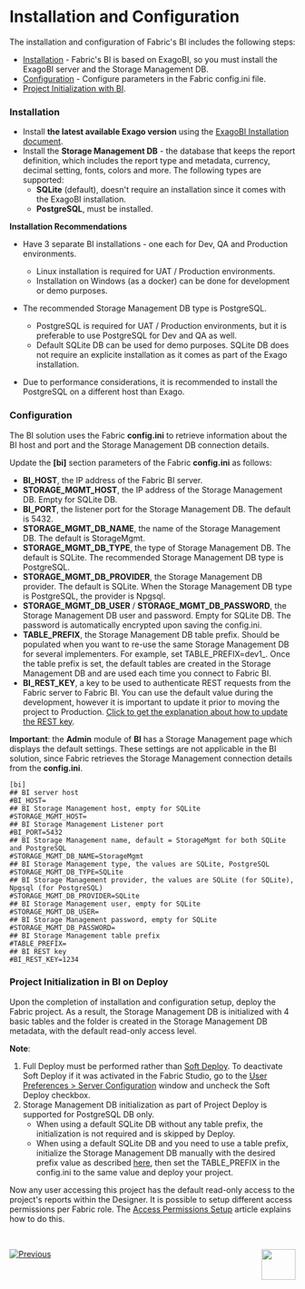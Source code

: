 # Installation and Configuration

The installation and configuration of Fabric's BI includes the following steps:

- [Installation](01_Installation.md#installation) - Fabric's BI is based on ExagoBI, so you must install the ExagoBI server and the Storage Management DB.
- [Configuration](01_Installation.md#configuration) - Configure parameters in the Fabric config.ini file.
- [Project Initialization with BI](01_Installation.md#Project-Initialization-in-BI). 

### Installation

* Install **the latest available Exago version** using the [ExagoBI Installation document](/articles/98_maintenance_and_operational/BI_Installation/01_ExagoBI_Installation.md).
* Install the **Storage Management DB** - the database that keeps the report definition, which includes the report type and metadata, currency, decimal setting, fonts, colors and more. The following types are supported:
  * **SQLite** (default), doesn't require an installation since it comes with the ExagoBI installation.
  * **PostgreSQL**, must be installed.

**Installation Recommendations**

- Have 3 separate BI installations - one each for Dev, QA and Production environments.

  - Linux installation is required for UAT / Production environments.
  - Installation on Windows (as a docker) can be done for development or demo purposes.

- The recommended Storage Management DB type is PostgreSQL.

  - PostgreSQL is required for UAT / Production environments, but it is preferable to use PostgreSQL for Dev and QA as well.
  - Default SQLite DB can be used for demo purposes. SQLite DB does not require an explicite installation as it comes as part of the Exago installation.
- Due to performance considerations, it is recommended to install the PostgreSQL on a different host than Exago.

### Configuration

The BI solution uses the Fabric **config.ini** to retrieve information about the BI host and port and the Storage Management DB connection details.

Update the **[bi]** section parameters of the Fabric **config.ini** as follows:

* **BI_HOST**, the IP address of the Fabric BI server.
* **STORAGE_MGMT_HOST**, the IP address of the Storage Management DB. Empty for SQLite DB.
* **BI_PORT**, the listener port for the Storage Management DB. The default is 5432.
* **STORAGE_MGMT_DB_NAME**, the name of the Storage Management DB. The default is StorageMgmt.
* **STORAGE_MGMT_DB_TYPE**, the type of Storage Management DB. The default is SQLite. The recommended Storage Management DB type is PostgreSQL.
* **STORAGE_MGMT_DB_PROVIDER**, the Storage Management DB provider. The default is SQLite. When the Storage Management DB type is PostgreSQL, the provider is Npgsql.
* **STORAGE_MGMT_DB_USER** / **STORAGE_MGMT_DB_PASSWORD**, the Storage Management DB user and password. Empty for SQLite DB. The password is automatically encrypted upon saving the config.ini.
* **TABLE_PREFIX**, the Storage Management DB table prefix. Should be populated when you want to re-use the same Storage Management DB for several implementers. For example, set TABLE_PREFIX=dev1_. Once the table prefix is set, the default tables are created in the Storage Management DB and are used each time you connect to Fabric BI. 
* **BI_REST_KEY**, a key to be used to authenticate REST requests from the Fabric server to Fabric BI. You can use the default value during the development, however it is important to update it prior to moving the project to Production. [Click to get the explanation about how to update the REST key](99_bi_admin_config.md#REST-Key). 

**Important**: the **Admin** module of **BI** has a Storage Management page which displays the default settings. These settings are not applicable in the BI solution, since Fabric retrieves the Storage Management connection details from the **config.ini**.

~~~
[bi]
## BI server host
#BI_HOST=
## BI Storage Management host, empty for SQLite
#STORAGE_MGMT_HOST=
## BI Storage Management Listener port
#BI_PORT=5432
## BI Storage Management name, default = StorageMgmt for both SQLite and PostgreSQL
#STORAGE_MGMT_DB_NAME=StorageMgmt
## BI Storage Management type, the values are SQLite, PostgreSQL
#STORAGE_MGMT_DB_TYPE=SQLite
## BI Storage Management provider, the values are SQLite (for SQLite), Npgsql (for PostgreSQL)
#STORAGE_MGMT_DB_PROVIDER=SQLite
## BI Storage Management user, empty for SQLite
#STORAGE_MGMT_DB_USER=
## BI Storage Management password, empty for SQLite
#STORAGE_MGMT_DB_PASSWORD=
## BI Storage Management table prefix
#TABLE_PREFIX=
## BI REST key
#BI_REST_KEY=1234
~~~
### Project Initialization in BI on Deploy

Upon the completion of installation and configuration setup, deploy the Fabric project. As a result, the Storage Management DB is initialized with 4 basic tables and the <project name> folder is created in the Storage Management DB metadata, with the default read-only access level.  

**Note**:

1.  Full Deploy must be performed rather than [Soft Deploy](/articles/16_deploy_fabric/01_deploy_Fabric_project.md). To deactivate Soft Deploy if it was activated in the Fabric Studio, go to the [User Preferences > Server Configuration](/articles/04_fabric_studio/04_user_preferences.html#what-is-the-purpose-of-the-server-configuration-tab) window and uncheck the Soft Deploy checkbox.
2. Storage Management DB initialization as part of Project Deploy is supported for PostgreSQL DB only. 
   * When using a default SQLite DB without any table prefix, the initialization is not required and is skipped by Deploy.
   * When using a default SQLite DB and you need to use a table prefix, initialize the Storage Management DB manually with the desired prefix value as described [here](99_bi_admin_config.md#storage-management-initialization), then set the TABLE_PREFIX in the config.ini to the same value and deploy your project.

Now any user accessing this project has the default read-only access to the project's reports within the Designer. It is possible to setup different access permissions per Fabric role. The [Access Permissions Setup](02_Permissions_Setup.md) article explains how to do this. 

​

[![Previous](/articles/images/Previous.png)](00_BI_user_guide_overview.md)[<img align="right" width="60" height="54" src="/articles/images/Next.png">](02_Permissions_Setup.md) 



